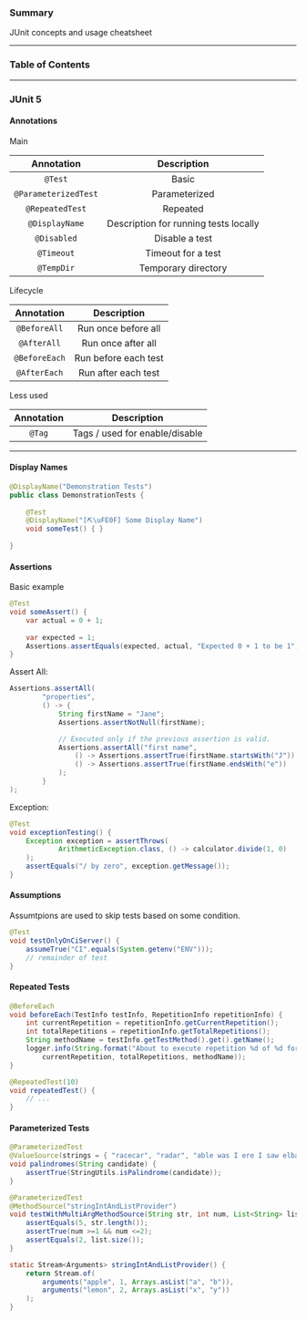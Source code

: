 ### Summary

JUnit concepts and usage cheatsheet

---

### Table of Contents


--- 

### JUnit 5

#### Annotations

Main

|      Annotation      |              Description              |
|:--------------------:|:-------------------------------------:|
|       `@Test`        |                 Basic                 |
| `@ParameterizedTest` |             Parameterized             |
|   `@RepeatedTest`    |               Repeated                |
|    `@DisplayName`    | Description for running tests locally |
|     `@Disabled`      |            Disable a test             |
|      `@Timeout`      |          Timeout for a test           |
|      `@TempDir`      |          Temporary directory          |


Lifecycle

|      Annotation      |              Description              |
|:--------------------:|:-------------------------------------:|
|     `@BeforeAll`     |          Run once before all          |
|     `@AfterAll`      |          Run once after all           |
|    `@BeforeEach`     |         Run before each test          |
|     `@AfterEach`     |          Run after each test          |

Less used

| Annotation |          Description           |
|:----------:|:------------------------------:|
|   `@Tag`   | Tags / used for enable/disable |

---

#### Display Names

```java
@DisplayName("Demonstration Tests")
public class DemonstrationTests {
    
    @Test
    @DisplayName("[⛏\uFE0F] Some Display Name")
    void someTest() { }
    
}
```

#### Assertions

Basic example
```java
@Test
void someAssert() {
    var actual = 0 + 1;
    
    var expected = 1;
    Assertions.assertEquals(expected, actual, "Expected 0 + 1 to be 1");
}
```

Assert All:
```java
Assertions.assertAll(
        "properties",
        () -> {
            String firstName = "Jane";
            Assertions.assertNotNull(firstName);

            // Executed only if the previous assertion is valid.
            Assertions.assertAll("first name",
                () -> Assertions.assertTrue(firstName.startsWith("J")),
                () -> Assertions.assertTrue(firstName.endsWith("e"))
            );
        }
);
```

Exception:
```java 
@Test
void exceptionTesting() {
    Exception exception = assertThrows(
            ArithmeticException.class, () -> calculator.divide(1, 0)
    );
    assertEquals("/ by zero", exception.getMessage());
}
```

#### Assumptions

Assumtpions are used to skip tests based on some condition.

```java
@Test
void testOnlyOnCiServer() {
    assumeTrue("CI".equals(System.getenv("ENV")));
    // remainder of test
}
```

#### Repeated Tests

```java
@BeforeEach
void beforeEach(TestInfo testInfo, RepetitionInfo repetitionInfo) {
    int currentRepetition = repetitionInfo.getCurrentRepetition();
    int totalRepetitions = repetitionInfo.getTotalRepetitions();
    String methodName = testInfo.getTestMethod().get().getName();
    logger.info(String.format("About to execute repetition %d of %d for %s", //
        currentRepetition, totalRepetitions, methodName));
}

@RepeatedTest(10)
void repeatedTest() {
    // ...
}
```

#### Parameterized Tests

```java
@ParameterizedTest
@ValueSource(strings = { "racecar", "radar", "able was I ere I saw elba" })
void palindromes(String candidate) {
    assertTrue(StringUtils.isPalindrome(candidate));
}
```

```java
@ParameterizedTest
@MethodSource("stringIntAndListProvider")
void testWithMultiArgMethodSource(String str, int num, List<String> list) {
    assertEquals(5, str.length());
    assertTrue(num >=1 && num <=2);
    assertEquals(2, list.size());
}

static Stream<Arguments> stringIntAndListProvider() {
    return Stream.of(
        arguments("apple", 1, Arrays.asList("a", "b")),
        arguments("lemon", 2, Arrays.asList("x", "y"))
    );
}
```
